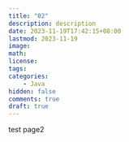 ```yaml
---
title: "02"
description: description 
date: 2023-11-19T17:42:15+08:00
lastmod: 2023-11-19
image: 
math: 
license: 
tags:
categories: 
    - Java
hidden: false
comments: true
draft: true
---
```


test page2
